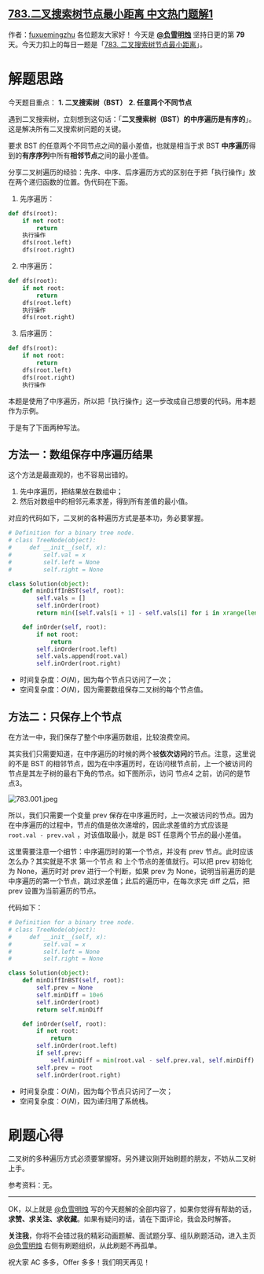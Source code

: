 ## [783.二叉搜索树节点最小距离 中文热门题解1](https://leetcode.cn/problems/minimum-distance-between-bst-nodes/solutions/100000/fu-xue-ming-zhu-fen-xiang-er-cha-shu-san-aj2m)

作者：[fuxuemingzhu](https://leetcode.cn/u/fuxuemingzhu)
各位题友大家好！ 今天是 **[@负雪明烛](/u/fuxuemingzhu/)** 坚持日更的第 **79** 天。今天力扣上的每日一题是「[783. 二叉搜索树节点最小距离](https://leetcode-cn.com/problems/minimum-distance-between-bst-nodes/)」。

# 解题思路


今天题目重点：
**1. 二叉搜索树（BST）**
**2. 任意两个不同节点**

遇到二叉搜索树，立刻想到这句话：「**二叉搜索树（BST）的中序遍历是有序的**」。这是解决所有二叉搜索树问题的关键。

要求 BST 的任意两个不同节点之间的最小差值，也就是相当于求 BST **中序遍历**得到的**有序序列**中所有**相邻节点**之间的最小差值。

分享二叉树遍历的经验：先序、中序、后序遍历方式的区别在于把「执行操作」放在两个递归函数的位置。伪代码在下面。


1. 先序遍历：

```python
def dfs(root):
    if not root:
        return
    执行操作
    dfs(root.left)
    dfs(root.right)
```

2. 中序遍历：

```python
def dfs(root):
    if not root:
        return
    dfs(root.left)
    执行操作
    dfs(root.right)
```


3. 后序遍历：

```python
def dfs(root):
    if not root:
        return
    dfs(root.left)
    dfs(root.right)
	执行操作
```




本题是使用了中序遍历，所以把「执行操作」这一步改成自己想要的代码。用本题作为示例。



于是有了下面两种写法。


## 方法一：数组保存中序遍历结果


这个方法是最直观的，也不容易出错的。


1. 先中序遍历，把结果放在数组中；
2. 然后对数组中的相邻元素求差，得到所有差值的最小值。

对应的代码如下，二叉树的各种遍历方式是基本功，务必要掌握。

```python []
# Definition for a binary tree node.
# class TreeNode(object):
#     def __init__(self, x):
#         self.val = x
#         self.left = None
#         self.right = None

class Solution(object):
    def minDiffInBST(self, root):
        self.vals = []
        self.inOrder(root)
        return min([self.vals[i + 1] - self.vals[i] for i in xrange(len(self.vals) - 1)])

    def inOrder(self, root):
        if not root:
            return 
        self.inOrder(root.left)
        self.vals.append(root.val)
        self.inOrder(root.right)
```


- 时间复杂度：$O(N)$，因为每个节点只访问了一次；
- 空间复杂度：$O(N)$，因为需要数组保存二叉树的每个节点值。



## 方法二：只保存上个节点


在方法一中，我们保存了整个中序遍历数组，比较浪费空间。


其实我们只需要知道，在中序遍历的时候的两个被**依次访问**的节点。注意，这里说的不是 BST 的相邻节点，因为在中序遍历时，在访问根节点前，上一个被访问的节点是其左子树的最右下角的节点。如下图所示，访问 节点4 之前，访问的是节点3。


![783.001.jpeg](https://pic.leetcode-cn.com/1618294827-tXzsOF-783.001.jpeg)


所以，我们只需要一个变量 prev 保存在中序遍历时，上一次被访问的节点。因为在中序遍历的过程中，节点的值是依次递增的，因此求差值的方式应该是 `root.val - prev.val` ，对该值取最小，就是 BST 任意两个节点的最小差值。


这里需要注意一个细节：中序遍历时的第一个节点，并没有 prev 节点。此时应该怎么办？其实就是不求 第一个节点 和 上个节点的差值就行。可以把 prev 初始化为 None，遍历时对 prev 进行一个判断，如果 prev 为 None，说明当前遍历的是中序遍历的第一个节点，跳过求差值；此后的遍历中，在每次求完 diff 之后，把 prev 设置为当前遍历的节点。


代码如下：

```python []
# Definition for a binary tree node.
# class TreeNode(object):
#     def __init__(self, x):
#         self.val = x
#         self.left = None
#         self.right = None

class Solution(object):
    def minDiffInBST(self, root):
        self.prev = None
        self.minDiff = 10e6
        self.inOrder(root)
        return self.minDiff

    def inOrder(self, root):
        if not root:
            return 
        self.inOrder(root.left)
        if self.prev:
            self.minDiff = min(root.val - self.prev.val, self.minDiff)
        self.prev = root
        self.inOrder(root.right)
```



- 时间复杂度：$O(N)$，因为每个节点只访问了一次；
- 空间复杂度：$O(N)$，因为递归用了系统栈。

# 刷题心得


二叉树的多种遍历方式必须要掌握呀。另外建议刚开始刷题的朋友，不妨从二叉树上手。

参考资料：无。


-----


OK，以上就是 [@负雪明烛](https://leetcode-cn.com/u/fuxuemingzhu/) 写的今天题解的全部内容了，如果你觉得有帮助的话，**求赞、求关注、求收藏**。如果有疑问的话，请在下面评论，我会及时解答。


**关注我**，你将不会错过我的精彩动画题解、面试题分享、组队刷题活动，进入主页 [@负雪明烛](https://leetcode-cn.com/u/fuxuemingzhu/) 右侧有刷题组织，从此刷题不再孤单。


祝大家 AC 多多，Offer 多多！我们明天再见！